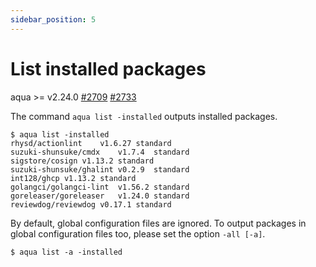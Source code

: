```yaml
---
sidebar_position: 5
---
```


# List installed packages

aqua >= v2.24.0 [#2709](https://github.com/orgs/aquaproj/discussions/2709) [#2733](https://github.com/aquaproj/aqua/pull/2733)

The command `aqua list -installed` outputs installed packages.

```console
$ aqua list -installed
rhysd/actionlint	v1.6.27	standard
suzuki-shunsuke/cmdx	v1.7.4	standard
sigstore/cosign	v1.13.2	standard
suzuki-shunsuke/ghalint	v0.2.9	standard
int128/ghcp	v1.13.2	standard
golangci/golangci-lint	v1.56.2	standard
goreleaser/goreleaser	v1.24.0	standard
reviewdog/reviewdog	v0.17.1	standard
```

By default, global configuration files are ignored.
To output packages in global configuration files too, please set the option `-all [-a]`.

```console
$ aqua list -a -installed
```
